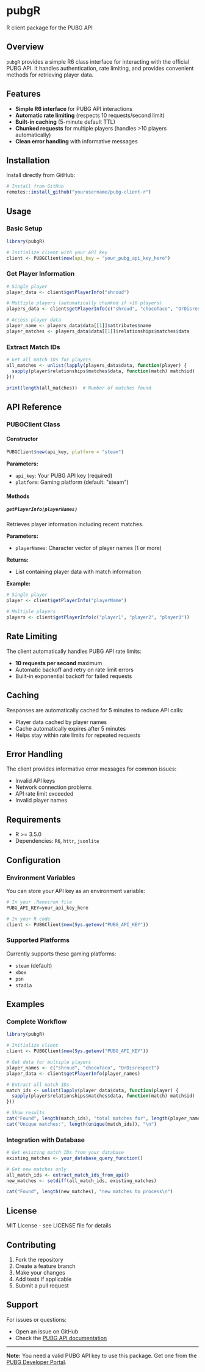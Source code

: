 # pubgR

R client package for the PUBG API

## Overview

`pubgR` provides a simple R6 class interface for interacting with the official PUBG API. It handles authentication, rate limiting, and provides convenient methods for retrieving player data.

## Features

- **Simple R6 interface** for PUBG API interactions
- **Automatic rate limiting** (respects 10 requests/second limit)
- **Built-in caching** (5-minute default TTL)
- **Chunked requests** for multiple players (handles >10 players automatically)
- **Clean error handling** with informative messages

## Installation

Install directly from GitHub:

```r
# Install from GitHub
remotes::install_github("yourusername/pubg-client-r")
```

## Usage

### Basic Setup

```r
library(pubgR)

# Initialize client with your API key
client <- PUBGClient$new(api_key = "your_pubg_api_key_here")
```

### Get Player Information

```r
# Single player
player_data <- client$getPlayerInfo("shroud")

# Multiple players (automatically chunked if >10 players)
players_data <- client$getPlayerInfo(c("shroud", "chocoTaco", "DrDisrespect"))

# Access player data
player_name <- players_data$data[[1]]$attributes$name
player_matches <- players_data$data[[1]]$relationships$matches$data
```

### Extract Match IDs

```r
# Get all match IDs for players
all_matches <- unlist(lapply(players_data$data, function(player) {
  sapply(player$relationships$matches$data, function(match) match$id)
}))

print(length(all_matches))  # Number of matches found
```

## API Reference

### PUBGClient Class

#### Constructor

```r
PUBGClient$new(api_key, platform = "steam")
```

**Parameters:**
- `api_key`: Your PUBG API key (required)
- `platform`: Gaming platform (default: "steam")

#### Methods

##### `getPlayerInfo(playerNames)`

Retrieves player information including recent matches.

**Parameters:**
- `playerNames`: Character vector of player names (1 or more)

**Returns:**
- List containing player data with match information

**Example:**
```r
# Single player
player <- client$getPlayerInfo("playerName")

# Multiple players  
players <- client$getPlayerInfo(c("player1", "player2", "player3"))
```

## Rate Limiting

The client automatically handles PUBG API rate limits:
- **10 requests per second** maximum
- Automatic backoff and retry on rate limit errors
- Built-in exponential backoff for failed requests

## Caching

Responses are automatically cached for 5 minutes to reduce API calls:
- Player data cached by player names
- Cache automatically expires after 5 minutes
- Helps stay within rate limits for repeated requests

## Error Handling

The client provides informative error messages for common issues:
- Invalid API keys
- Network connection problems  
- API rate limit exceeded
- Invalid player names

## Requirements

- R >= 3.5.0
- Dependencies: `R6`, `httr`, `jsonlite`

## Configuration

### Environment Variables

You can store your API key as an environment variable:

```r
# In your .Renviron file
PUBG_API_KEY=your_api_key_here

# In your R code
client <- PUBGClient$new(Sys.getenv("PUBG_API_KEY"))
```

### Supported Platforms

Currently supports these gaming platforms:
- `steam` (default)
- `xbox`
- `psn`
- `stadia`

## Examples

### Complete Workflow

```r
library(pubgR)

# Initialize client
client <- PUBGClient$new(Sys.getenv("PUBG_API_KEY"))

# Get data for multiple players
player_names <- c("shroud", "chocoTaco", "DrDisrespect")
player_data <- client$getPlayerInfo(player_names)

# Extract all match IDs
match_ids <- unlist(lapply(player_data$data, function(player) {
  sapply(player$relationships$matches$data, function(match) match$id)
}))

# Show results
cat("Found", length(match_ids), "total matches for", length(player_names), "players\n")
cat("Unique matches:", length(unique(match_ids)), "\n")
```

### Integration with Database

```r
# Get existing match IDs from your database
existing_matches <- your_database_query_function()

# Get new matches only
all_match_ids <- extract_match_ids_from_api()
new_matches <- setdiff(all_match_ids, existing_matches)

cat("Found", length(new_matches), "new matches to process\n")
```

## License

MIT License - see LICENSE file for details

## Contributing

1. Fork the repository
2. Create a feature branch
3. Make your changes
4. Add tests if applicable
5. Submit a pull request

## Support

For issues or questions:
- Open an issue on GitHub
- Check the [PUBG API documentation](https://documentation.pubg.com/)

---

**Note:** You need a valid PUBG API key to use this package. Get one from the [PUBG Developer Portal](https://developer.pubg.com/).
